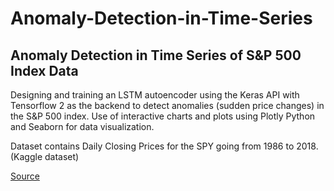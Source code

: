 # Anomaly-Detection-in-Time-Series
Anomaly Detection in Time Series of S&amp;P 500 Index Data
---
Designing and training an LSTM autoencoder using the Keras API with Tensorflow 2 as the backend to detect anomalies (sudden price changes) in the S&P 500 index. 
Use of interactive charts and plots using Plotly Python and Seaborn for data visualization.

Dataset contains Daily Closing Prices for the SPY going from 1986 to 2018. (Kaggle dataset)

[Source](https://www.kaggle.com/pdquant/sp500-daily-19862018)
